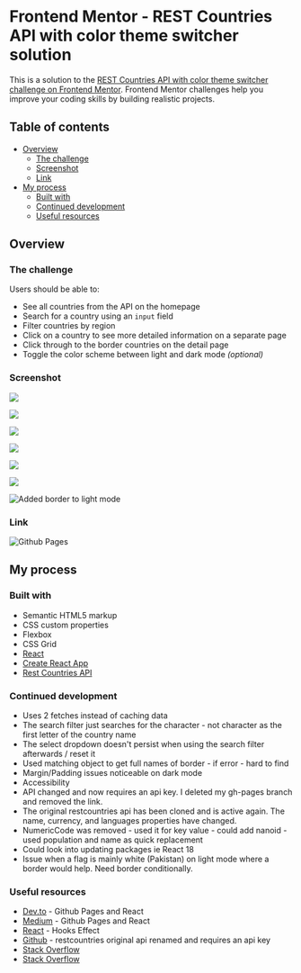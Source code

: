 # Frontend Mentor - REST Countries API with color theme switcher solution

This is a solution to the [REST Countries API with color theme switcher challenge on Frontend Mentor](https://www.frontendmentor.io/challenges/rest-countries-api-with-color-theme-switcher-5cacc469fec04111f7b848ca). Frontend Mentor challenges help you improve your coding skills by building realistic projects. 

## Table of contents

- [Overview](#overview)
  - [The challenge](#the-challenge)
  - [Screenshot](#screenshot)
  - [Link](#link)
- [My process](#my-process)
  - [Built with](#built-with)
  - [Continued development](#continued-development)
  - [Useful resources](#useful-resources)

## Overview

### The challenge

Users should be able to:

- See all countries from the API on the homepage
- Search for a country using an `input` field
- Filter countries by region
- Click on a country to see more detailed information on a separate page
- Click through to the border countries on the detail page
- Toggle the color scheme between light and dark mode *(optional)*

### Screenshot

![](./rest-api-desktop-light.png)

![](./rest-api-desktop-dark.png)

![](./rest-api-desktop-dark-country-view.png)

![](./rest-api-mobile-light.png)

![](./rest-api-mobile-dark-country-view.png)

![](./rest-api-mobile-light-country-view.png)

![](rest-countries-white-flags.png "Added border to light mode")

### Link 

![Github Pages](https://jdegand.github.io/rest-countries-api-with-color-theme-switcher)

## My process

### Built with

- Semantic HTML5 markup
- CSS custom properties
- Flexbox
- CSS Grid
- [React](https://reactjs.org)
- [Create React App](https://github.com/facebook/create-react-app)
- [Rest Countries API](https://restcountries.com/)

### Continued development

- Uses 2 fetches instead of caching data
- The search filter just searches for the character - not character as the first letter of the country name
- The select dropdown doesn't persist when using the search filter afterwards / reset it 
- Used matching object to get full names of border - if error - hard to find 
- Margin/Padding issues noticeable on dark mode
- Accessibility
- API changed and now requires an api key.  I deleted my gh-pages branch and removed the link.  
- The original restcountries api has been cloned and is active again.   The name, currency, and languages properties have changed.       
- NumericCode was removed - used it for key value - could add nanoid - used population and name as quick replacement
- Could look into updating packages ie React 18 
- Issue when a flag is mainly white (Pakistan) on light mode where a border would help.  Need border conditionally.  

### Useful resources

- [Dev.to](https://dev.to/zenulabidin/how-not-to-deploy-a-react-site-to-github-pages-42ge) - Github Pages and React
- [Medium](https://medium.com/@bennirus/deploying-a-create-react-app-with-routing-to-github-pages-f386b6ce84c2) - Github Pages and React
- [React](https://reactjs.org/docs/hooks-effect.html) - Hooks Effect
- [Github](https://github.com/apilayer/restcountries/issues/253) - restcountries original api renamed and requires an api key
- [Stack Overflow](https://stackoverflow.com/questions/45100477/how-to-render-a-object-in-react)
- [Stack Overflow](https://stackoverflow.com/questions/40950546/react-js-right-way-to-iterate-over-object-instead-of-object-entries)
